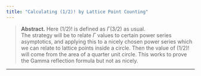 ```yaml
---
title: "Calculating (1/2)! by Lattice Point Counting"
---
```


> **Abstract.** Here $(1/2)!$ is defined as $\Gamma(3/2)$ as usual.  
> The strategy will be to relate $\Gamma$ values to certain power series asymptotics, and applying this to a nicely chosen power series which we can relate to lattice points inside a circle. Then the value of $(1/2)!$ will come from the area of a quarter unit circle. This works to prove the Gamma reflection formula but not as nicely.

---